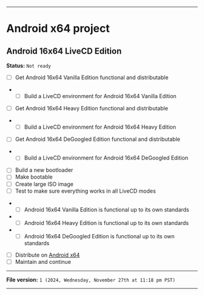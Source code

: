 
***

# Android x64 project

## Android 16x64 LiveCD Edition

**Status:** `Not ready`

- [ ] Get Android 16x64 Vanilla Edition functional and distributable
- - [ ] Build a LiveCD environment for Android 16x64 Vanilla Edition
- [ ] Get Android 16x64 Heavy Edition functional and distributable
- - [ ] Build a LiveCD environment for Android 16x64 Heavy Edition
- [ ] Get Android 16x64 DeGoogled Edition functional and distributable
- - [ ] Build a LiveCD environment for Android 16x64 DeGoogled Edition
- [ ] Build a new bootloader
- [ ] Make bootable
- [ ] Create large ISO image
- [ ] Test to make sure everything works in all LiveCD modes
- - [ ] Android 16x64 Vanilla Edition is functional up to its own standards
- - [ ] Android 16x64 Heavy Edition is functional up to its own standards
- - [ ] Android 16x64 DeGoogled Edition is functional up to its own standards
- [ ] Distribute on [Android x64](https://archive.org/details/@android-x64)
- [ ] Maintain and continue

***

**File version:** `1 (2024, Wednesday, November 27th at 11:18 pm PST)`

***
